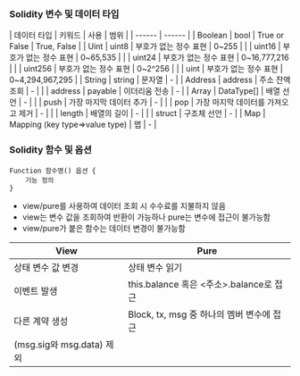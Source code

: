### Solidity 변수 및 데이터 타입

| 데이터 타입 | 키워드 | 사용 | 범위 |
| ------ | ------ |
| Boolean | bool | True or False | True, False |
| Uint | uint8 | 부호가 없는 정수 표현 | 0~255 |
| | uint16 | 부호가 없는 정수 표현 | 0~65,535 |
| | uint24 | 부호가 없는 정수 표현 | 0~16,777,216 |
| | uint256 | 부호가 없는 정수 표현 | 0~2^256 |
| | uint | 부호가 없는 정수 표현 | 0~4,294,967,295 |
| String | string |	문자열 | - |
| Address |	address | 주소 잔액 조회 | - |
| | address | payable | 이더리움 전송 | - |
| Array | DataType[] | 배열 선언 | - |
| | push | 가장 마지막 데이터 추가 | - |
| | pop | 가장 마지막 데이터를 가져오고 제거 | - |
| | length | 배열의 길이 | - |
| | struct | 구조체 선언 | - |
| Map | Mapping (key type=>value type) | 맵 | - |

### Solidity 함수 및 옵션
```
Function 함수명() 옵션 {
    기능 정의
}
```
- view/pure를 사용하여 데이터 조회 시 수수료를 지불하지 않음
- view는 변수 값을 조회하여 반환이 가능하나 pure는 변수에 접근이 불가능함
- view/pure가 붙은 함수는 데이터 변경이 불가능함

| View | Pure |
| ------ | ------ |
| 상태 변수 값 변경 | 상태 변수 읽기 |
| 이벤트 발생 | this.balance 혹은 <주소>.balance로 접근 |
| 다른 계약 생성 | Block, tx, msg 중 하나의 멤버 변수에 접근
(msg.sig와 msg.data) 제외 |
